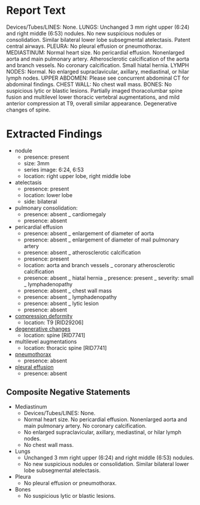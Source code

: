 # Report Text
Devices/Tubes/LINES: None.
LUNGS: Unchanged 3 mm right upper (6:24) and right middle (6:53) nodules. No new suspicious nodules or consolidation. Similar bilateral lower lobe subsegmental atelectasis. Patent central airways.
PLEURA: No pleural effusion or pneumothorax.
MEDIASTINUM: Normal heart size. No pericardial effusion. Nonenlarged aorta and main pulmonary artery. Atherosclerotic calcification of the aorta and branch vessels. No coronary calcification. Small hiatal hernia.
LYMPH NODES: Normal. No enlarged supraclavicular, axillary, mediastinal, or hilar lymph nodes.
UPPER ABDOMEN: Please see concurrent abdominal CT for abdominal findings.
CHEST WALL: No chest wall mass.
BONES: No suspicious lytic or blastic lesions. Partially imaged thoracolumbar spine fusion and multilevel lower thoracic vertebral augmentations, and mild anterior compression at T9, overall similar appearance. Degenerative changes of spine.

# Extracted Findings
- nodule
  - presence: present
  - size: 3mm
  - series image: 6:24, 6:53
  - location: right upper lobe, right middle lobe
- atelectasis
  - presence: present
  - location: lower lobe
  - side: bilateral
- pulmonary consolidation:
  - presence: absent
_ cardiomegaly
  - presence: absent
- pericardial effusion
  - presence: absent
_ enlargement of diameter of aorta
  - presence: absent
_ enlargement of diameter of mail pulmonary artery
  - presence: absent
_ atherosclerotic calcification
  - presence: present
  - location: aorta and branch vessels
_ coronary atherosclerotic calcification
  - presence: absent
_ hiatal hernia
  _ presence: present
  _ severity: small
_ lymphadenopathy
  - presence: absent
_ chest wall mass
  - presence: absent
_ lymphadenopathy
  - presence: absent
_ lytic lesion
  - presence: absent
- [compression deformity](../../definitions/hood/compression-fracture.md)
  - location: T9 \[RID29206\]
- [degenerative changes](../../definitions/nuance/thoracic_spine_degenerative_changes.json)
  - location: spine \[RID7741\]
- multilevel augmentations
  - location: thoracic spine \[RID7741\]
- [pneumothorax](../../definitions/hood/pneumothorax.md)
  - presence: absent
- [pleural effusion](../../definitions/hood/pleural-effusion.md)
  - presence: absent
  
## Composite Negative Statements

- Mediastinum
  - Devices/Tubes/LINES: None.
  - Normal heart size. No pericardial effusion. Nonenlarged aorta and main pulmonary artery. No coronary calcification.
  - No enlarged supraclavicular, axillary, mediastinal, or hilar lymph nodes.
  - No chest wall mass.
- Lungs
  - Unchanged 3 mm right upper (6:24) and right middle (6:53) nodules.
  - No new suspicious nodules or consolidation. Similar bilateral lower lobe subsegmental atelectasis.
- Pleura
  - No pleural effusion or pneumothorax.
- Bones
  - No suspicious lytic or blastic lesions.
  